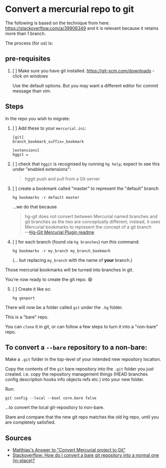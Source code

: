 ﻿# Convert a mercurial repo to git

The following is based on the technique from here: <https://stackoverflow.com/a/39906349> and it is relevant because it retains more than 1 branch.

The process (for us) is:

## pre-requisites 

1. [ ] Make sure you have git installed.  <https://git-scm.com/downloads> - click on windows
	
	Use the default options. But you may want a different editor for commit message than vim. 

## Steps

In the repo you wish to migrate:

  1. [ ] Add these to your `mercurial.ini`:

		 [git]  
		 branch_bookmark_suffix=_bookmark
		
		 [extensions]
		 hggit = 
		
  2. [ ] check that `hggit` is recognised by running `hg help`; expect to see this under "enabled extensions":

		> hggit         push and pull from a Git server
		
 3. [ ]  create a bookmark called "master" to represent the "default" branch

		hg bookmarks -r default master

     ...we do that because 

	> hg-git does not convert between Mercurial named branches and git branches as the two are conceptually different; instead, it uses Mercurial bookmarks to represent the concept of a git branch<br />
	> &mdash;[Hg-Git Mercurial Plugin readme](https://github.com/schacon/hg-git#gitbranch_bookmark_suffix)
		
		
 4. [ ] for each branch (found via `hg branches`) run this command:

		hg bookmarks -r my_branch my_branch_bookmark  

	(... but replacing `my_branch` with the name of **your** branch.)

Those mercurial bookmarks will be turned into branches in git.

You're now ready to create the git repo. 😄
	
 5. [ ] Create it like so:

	    hg gexport

There will now be a folder called `git` under the `.hg` folder.

This is a "bare" repo.

You can `clone` it in git, or can follow a few steps to turn it into a "non-bare" repo.

## To convert a `--bare` repository to a non-bare:

Make a `.git` folder in the top-level of your intended new repository location.

Copy the contents of the `git` bare repository into the `.git` folder you just created. i.e. copy the repository management things (HEAD branches config description hooks info objects refs etc.) into your new folder.

Run:

    git config --local --bool core.bare false 

...to convert the local git-repository to non-bare.

Stare and compare that the new git repo matches the old hg repo, until you are completely satisfied.

## Sources

* [Matthias's Answer to "Convert Mercurial project to Git"](https://stackoverflow.com/a/39906349)
* [Stackoverflow: How do I convert a bare git repository into a normal one (in-place)?](https://stackoverflow.com/a/10637882)
